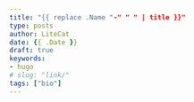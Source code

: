 ```yaml
---
title: "{{ replace .Name "-" " " | title }}"
type: posts
author: LiteCat
date: {{ .Date }}
draft: true
keywords: 
- hugo
# slug: "link/"
tags: ["bio"]
---
```


